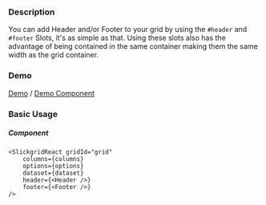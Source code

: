 ### Description
You can add Header and/or Footer to your grid by using the `#header` and `#footer` Slots, it's as simple as that. Using these slots also has the advantage of being contained in the same container making them the same width as the grid container.

### Demo

[Demo](https://ghiscoding.github.io/slickgrid-react/#/example29) / [Demo Component](https://github.com/ghiscoding/slickgrid-react/blob/master/src/examples/slickgrid/Example29.tsx)

### Basic Usage

##### Component

```tsx
<SlickgridReact gridId="grid"
    columns={columns}
    options={options}
    dataset={dataset}
    header={<Header />}
    footer={<Footer />}
/>
```
